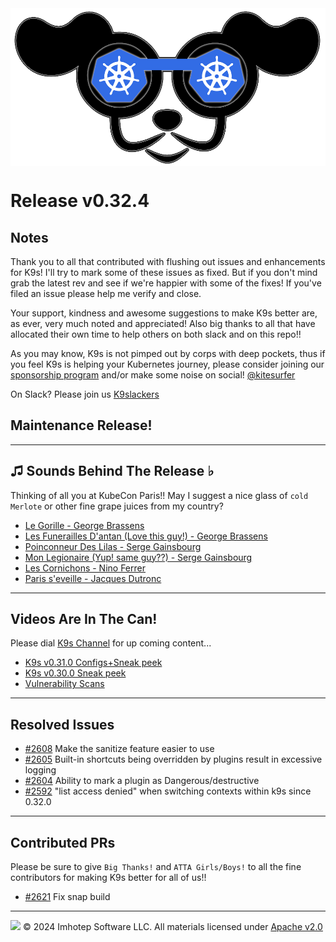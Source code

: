 <img src="https://raw.githubusercontent.com/derailed/k9s/master/assets/k9s.png" align="center" width="800" height="auto"/>

# Release v0.32.4

## Notes

Thank you to all that contributed with flushing out issues and enhancements for K9s!
I'll try to mark some of these issues as fixed. But if you don't mind grab the latest rev
and see if we're happier with some of the fixes!
If you've filed an issue please help me verify and close.

Your support, kindness and awesome suggestions to make K9s better are, as ever, very much noted and appreciated!
Also big thanks to all that have allocated their own time to help others on both slack and on this repo!!

As you may know, K9s is not pimped out by corps with deep pockets, thus if you feel K9s is helping your Kubernetes journey,
please consider joining our [sponsorship program](https://github.com/sponsors/derailed) and/or make some noise on social! [@kitesurfer](https://twitter.com/kitesurfer)

On Slack? Please join us [K9slackers](https://join.slack.com/t/k9sers/shared_invite/enQtOTA5MDEyNzI5MTU0LWQ1ZGI3MzliYzZhZWEyNzYxYzA3NjE0YTk1YmFmNzViZjIyNzhkZGI0MmJjYzhlNjdlMGJhYzE2ZGU1NjkyNTM)

## Maintenance Release!

---

## ♫ Sounds Behind The Release ♭

Thinking of all you at KubeCon Paris!!
May I suggest a nice glass of `cold Merlote` or other fine grape juices from my country?

* [Le Gorille - George Brassens](https://www.youtube.com/watch?v=KVfwvk_yVyA)
* [Les Funerailles D'antan (Love this guy!) - George Brassens](https://www.youtube.com/watch?v=bwb5k4k2EMc)
* [Poinconneur Des Lilas - Serge Gainsbourg](https://www.youtube.com/watch?v=eWkWCFzkOvU)
* [Mon Legionaire (Yup! same guy??) - Serge Gainsbourg](https://www.youtube.com/watch?v=gl8gopryqWI)
* [Les Cornichons - Nino Ferrer](https://www.youtube.com/watch?v=N7JSW4NhM8I)
* [Paris s'eveille - Jacques Dutronc](https://www.youtube.com/watch?v=3WcCg6rm3uM)

---

## Videos Are In The Can!

Please dial [K9s Channel](https://www.youtube.com/channel/UC897uwPygni4QIjkPCpgjmw) for up coming content...

* [K9s v0.31.0 Configs+Sneak peek](https://youtu.be/X3444KfjguE)
* [K9s v0.30.0 Sneak peek](https://youtu.be/mVBc1XneRJ4)
* [Vulnerability Scans](https://youtu.be/ULkl0MsaidU)

---

## Resolved Issues

* [#2608](https://github.com/zloom/k9s/issues/2608) Make the sanitize feature easier to use
* [#2605](https://github.com/zloom/k9s/issues/2605) Built-in shortcuts being overridden by plugins result in excessive logging
* [#2604](https://github.com/zloom/k9s/issues/2604) Ability to mark a plugin as Dangerous/destructive
* [#2592](https://github.com/zloom/k9s/issues/2592) "list access denied" when switching contexts within k9s since 0.32.0

---

## Contributed PRs

Please be sure to give `Big Thanks!` and `ATTA Girls/Boys!` to all the fine contributors for making K9s better for all of us!!

* [#2621](https://github.com/zloom/k9s/pull/2621) Fix snap build

---

<img src="https://raw.githubusercontent.com/derailed/k9s/master/assets/imhotep_logo.png" width="32" height="auto"/> © 2024 Imhotep Software LLC. All materials licensed under [Apache v2.0](http://www.apache.org/licenses/LICENSE-2.0)